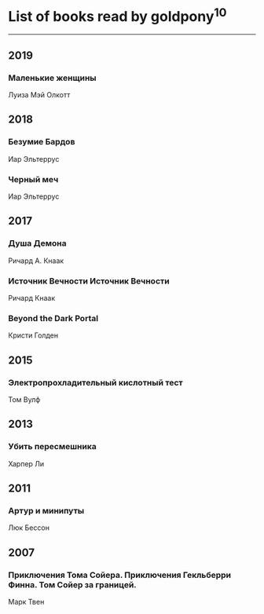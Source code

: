 # List of books read by goldpony<sup>10</sup>
---

## 2019

### Маленькие женщины
Луиза Мэй Олкотт



## 2018

### Безумие Бардов
Иар Эльтеррус


### Черный меч
Иар Эльтеррус



## 2017

### Душа Демона
Ричард А. Кнаак


### Источник Вечности Источник Вечности
Ричард Кнаак


### Beyond the Dark Portal
Кристи Голден



## 2015

### Электропрохладительный кислотный тест
Том Вулф



## 2013

### Убить пересмешника
Харпер Ли



## 2011

### Артур и минипуты
Люк Бессон



## 2007

### Приключения Тома Сойера. Приключения Гекльберри Финна. Том Сойер за границей.
Марк Твен



